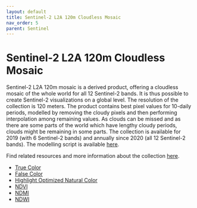 ```yaml
---
layout: default
title: Sentinel-2 L2A 120m Cloudless Mosaic
nav_order: 5
parent: Sentinel
---
```


# Sentinel-2 L2A 120m Cloudless Mosaic

Sentinel-2 L2A 120m mosaic is a derived product, offering a cloudless mosaic of the whole world for all 12 Sentinel-2 bands. It is thus possible to create Sentinel-2 visualizations on a global level. The resolution of the collection is 120 meters. The product contains best pixel values for 10-daily periods, modelled by removing the cloudy pixels and then performing interpolation among remaining values. As clouds can be missed and as there are some parts of the world which have lengthy cloudy periods, clouds might be remaining in some parts. The collection is available for 2019 (with 6 Sentinel-2 bands) and annually since 2020 (all 12 Sentinel-2 bands). The modelling script is available [here](https://sentinel-hub.github.io/custom-scripts/sentinel-2/interpolated_time_series/).


Find related resources and more information about the collection [here](https://collections.sentinel-hub.com/sentinel-s2-l2a-mosaic-120/).

- [True Color](/sentinel2-120m-mosaic/true-color)
- [False Color](/sentinel2-120m-mosaic/false-color)
- [Highlight Optimized Natural Color](/sentinel2-120m-mosaic/highlight-optimized)
- [NDVI](/sentinel2-120m-mosaic/ndvi)
- [NDMI](/sentinel2-120m-mosaic/ndmi)
- [NDWI](/sentinel2-120m-mosaic/ndwi)